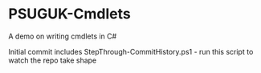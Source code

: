 # PSUGUK-Cmdlets
A demo on writing cmdlets in C#

Initial commit includes StepThrough-CommitHistory.ps1 - run this script to watch the repo take shape